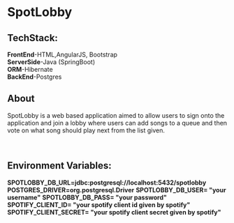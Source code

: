 # SpotLobby

## TechStack:<br/>
**FrontEnd**-HTML,AngularJS, Bootstrap <br/>
**ServerSide**-Java (SpringBoot) <br/>
**ORM**-Hibernate <br/>
**BackEnd**-Postgres <br/>

## About <br/>
SpotLobby is a web based application aimed to allow users to sign onto the application and join a lobby where users can add songs to a queue and then vote on what song should play next from the list given.

<br/>

## Environment Variables: 
**SPOTLOBBY_DB_URL=jdbc:postgresql://localhost:5432/spotlobby** 
**POSTGRES_DRIVER=org.postgresql.Driver**
**SPOTLOBBY_DB_USER= "your username"**
**SPOTLOBBY_DB_PASS= "your password"**
**SPOTIFY_CLIENT_ID= "your spotify client id given by spotify"**
**SPOTIFY_CLIENT_SECRET= "your spotify client secret given by spotify"**
